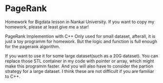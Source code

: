 # PageRank
Homework for Bigdata lesson in Nankai University. If you want to copy my homework, please at least give me a star!

PageRank Implemention with C++
Only used for small dataset, afterall, it is just a toy programm for homework.
But the logic and function is full enough for the pagerank algorithm.

If you want to use it for some large dataset(such as a 20G dataset). You can replace those STL container in my code with pointer or array, which might make this programm faster. 
And you will also have to consider the partion strategy for a large dataset.
I think these are not difficult if you are familiar to C++.
